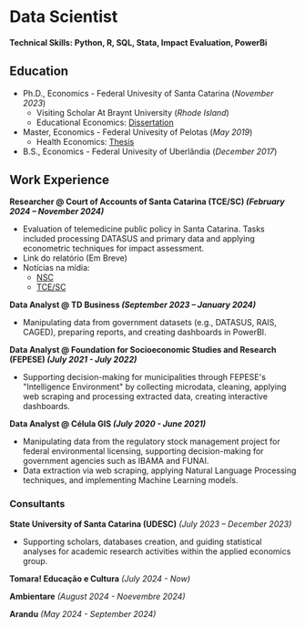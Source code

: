 # Data Scientist

#### Technical Skills: Python, R, SQL, Stata, Impact Evaluation, PowerBi

## Education
- Ph.D., Economics - Federal Univesity of Santa Catarina (*November 2023*)
    - Visiting Scholar At Braynt University (*Rhode Island*)
    - Educational Economics: [Dissertation](https://pergamum.ufsc.br/acervo/385288)
- Master, Economics - Federal Univesity of Pelotas (*May 2019*)
    - Health Economics: [Thesis](https://wp.ufpel.edu.br/ppgom/files/2019/09/Victor-Buttignon.pdf)
- B.S., Economics - Federal Univesity of Uberlândia (*December 2017*)

## Work Experience

**Researcher @ Court of Accounts of Santa Catarina  (TCE/SC) *(February 2024 – November 2024)***
- Evaluation of telemedicine public policy in Santa Catarina. Tasks included processing DATASUS and primary data and applying econometric techniques for impact assessment. 
- Link do relatório (Em Breve)
- Notícias na mídia:
    - [NSC](https://www.nsctotal.com.br/colunistas/dagmara-spautz/em-90-das-cidades-de-sc-ha-so-um-medico-para-cada-mil-habitantes)
    - [TCE/SC](https://www.tcesc.tc.br/estudo-feito-pela-ufsc-em-parceria-com-o-tcesc-aponta-que-90-dos-municipios-catarinenses-tem-menos)

**Data Analyst @ TD Business *(September 2023 – January 2024)*** 
- Manipulating data from government datasets (e.g., DATASUS, RAIS, CAGED), preparing reports, and creating dashboards in PowerBI. 

**Data Analyst @ Foundation for Socioeconomic Studies and Research (FEPESE) *(July 2021 - July 2022)*** 
- Supporting decision-making for municipalities through FEPESE's "Intelligence Environment" by collecting microdata, cleaning, applying web scraping and processing extracted data, creating interactive dashboards. 


**Data Analyst @ Célula GIS *(July 2020 - June 2021)*** 
- Manipulating data from the regulatory stock management project for federal environmental licensing, supporting decision-making for government agencies such as IBAMA and FUNAI. 
- Data extraction via web scraping, applying Natural Language Processing techniques, and implementing Machine Learning models. 


### Consultants 
**State University of Santa Catarina (UDESC)** *(July 2023 – December 2023)* 
- Supporting scholars, databases creation, and guiding statistical analyses for academic research activities within the applied economics group. 

**Tomara! Educação e Cultura** *(July 2024 - Now)*

**Ambientare** *(August 2024 - Noevembre 2024)*

**Arandu** *(May 2024 - September 2024)*


